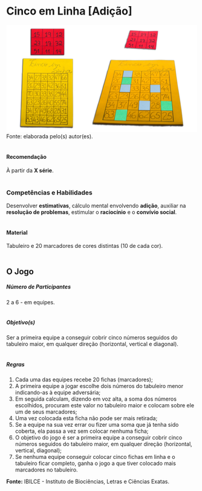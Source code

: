 # Cinco em Linha [Adição]  

![Cinco em Linha (Adição)](/imagens/jogos/cinco-em-linha.jpg "Cinco em Linha (Adição)")  
Fonte: elaborada pelo(s) autor(es).    
<br/>  

#### <i class="fa fa-thumbs-o-up"></i> Recomendação  
À partir da **X série**.  
<br/>
### <i class="fa fa-child"></i> Competências e Habilidades  
Desenvolver **estimativas**, cálculo mental envolvendo **adição**, auxiliar na **resolução de problemas**, estimular o **raciocínio** e o **convívio social**.  
<br/>
#### <i class="fa fa-scissors"></i> Material  
Tabuleiro e 20 marcadores de cores distintas (10 de cada cor).  
<br/>
## <div class="row text-center">O Jogo</div>  
##### <i class="fa fa-users"></i> Número de Participantes  
2 a 6 - em equipes.  
<br/>
##### <i class="fa fa-trophy"></i> Objetivo(s)  
Ser a primeira equipe a conseguir cobrir cinco números seguidos do tabuleiro maior, em qualquer direção (horizontal, vertical e diagonal).  
<br/>
##### <i class="fa fa-thumb-tack"></i> Regras  
1.	Cada uma das equipes recebe 20 fichas (marcadores);  
2.	A primeira equipe a jogar escolhe dois números do tabuleiro menor indicando-as à equipe adversária;  
3.	Em seguida calculam, dizendo em voz alta, a soma dos números escolhidos, procuram este valor no tabuleiro maior e colocam sobre ele um de seus marcadores;  
4.	Uma vez colocada esta ficha não pode ser mais retirada;  
5.	Se a equipe na sua vez errar ou fizer uma soma que já tenha sido coberta, ela passa a vez sem colocar nenhuma ficha;  
6.	O objetivo do jogo é ser a primeira equipe a conseguir cobrir cinco números seguidos do tabuleiro maior, em qualquer direção (horizontal, vertical, diagonal);  
7.	Se nenhuma equipe conseguir colocar cinco fichas em linha e o tabuleiro ficar completo, ganha o jogo a que tiver colocado mais marcadores no tabuleiro.<br/>  

**Fonte:** IBILCE - Instituto de Biociências, Letras e Ciências Exatas.  
<br/>  
<br/>  

